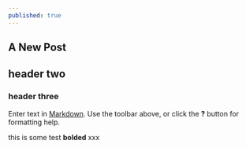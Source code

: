 ```yaml
---
published: true
---
```





## A New Post

## header two

### header three



Enter text in [Markdown](http://daringfireball.net/projects/markdown/). Use the toolbar above, or click the **?** button for formatting help.

this is some test ****bolded**** xxx
